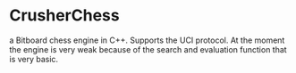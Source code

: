 # CrusherChess
a Bitboard chess engine in C++. Supports the UCI protocol.
At the moment the engine is very weak because of the search and evaluation function that is very basic.
